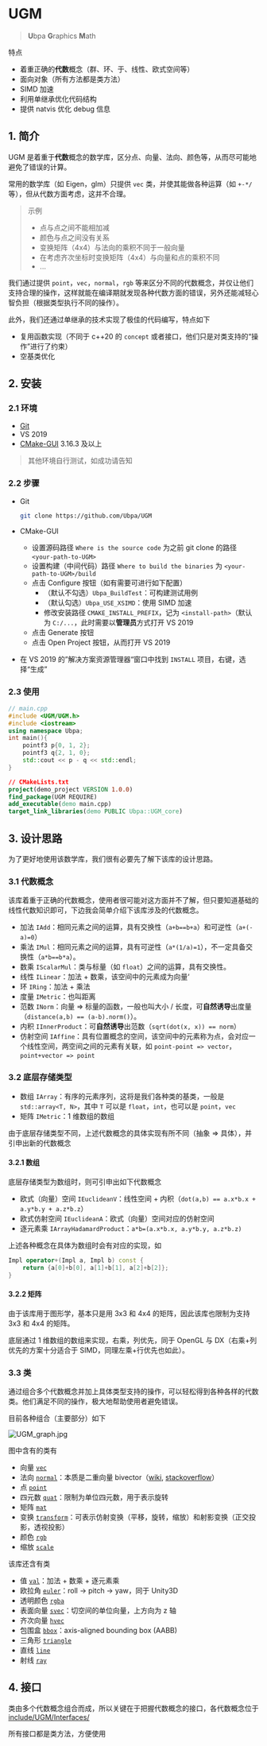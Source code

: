 # UGM

> **U**bpa **G**raphics **M**ath

特点

- 着重正确的**代数**概念（群、环、于、线性、欧式空间等）
- 面向对象（所有方法都是类方法）
- SIMD 加速
- 利用单继承优化代码结构
- 提供 natvis 优化 debug 信息

## 1. 简介

UGM 是着重于**代数**概念的数学库，区分点、向量、法向、颜色等，从而尽可能地避免了错误的计算。

常用的数学库（如 Eigen，glm）只提供 `vec` 类，并使其能做各种运算（如 `+-*/` 等），但从代数方面考虑，这并不合理。

> 示例
>
> - 点与点之间不能相加减
> - 颜色与点之间没有关系
> - 变换矩阵（4x4）与法向的乘积不同于一般向量
> - 在考虑齐次坐标时变换矩阵（4x4）与向量和点的乘积不同
> - ...

我们通过提供 `point`，`vec`，`normal`，`rgb` 等来区分不同的代数概念，并仅让他们支持合理的操作，这样就能在编译期就发现各种代数方面的错误，另外还能减轻心智负担（根据类型执行不同的操作）。

此外，我们还通过单继承的技术实现了极佳的代码编写，特点如下

- 复用函数实现（不同于 c++20 的 `concept` 或者接口，他们只是对类支持的“操作”进行了约束）
- 空基类优化

## 2. 安装

### 2.1 环境

- [Git](https://git-scm.com/) 
- VS 2019
- [CMake-GUI](https://cmake.org/) 3.16.3 及以上

> 其他环境自行测试，如成功请告知

### 2.2 步骤

- Git

  ```bash
  git clone https://github.com/Ubpa/UGM
  ```

- CMake-GUI
  
  - 设置源码路径 `Where is the source code` 为之前 git clone 的路径 `<your-path-to-UGM>` 
  - 设置构建（中间代码）路径 `Where to build the binaries` 为 `<your-path-to-UGM>/build` 
  - 点击 Configure 按钮（如有需要可进行如下配置）
    - （默认不勾选）`Ubpa_BuildTest`：可构建测试用例
    - （默认勾选）`Ubpa_USE_XSIMD`：使用 SIMD 加速
    - 修改安装路径 `CMAKE_INSTALL_PREFIX`，记为 `<install-path>`（默认为 `C:/...`，此时需要以**管理员**方式打开 VS 2019
  - 点击 Generate 按钮
  - 点击 Open Project 按钮，从而打开 VS 2019
  
- 在 VS 2019 的”解决方案资源管理器“窗口中找到 `INSTALL` 项目，右键，选择“生成”

### 2.3 使用

```c++
// main.cpp
#include <UGM/UGM.h>
#include <iostream>
using namespace Ubpa;
int main(){
    pointf3 p{0, 1, 2};
    pointf3 q{2, 1, 0};
    std::cout << p - q << std::endl;
}
```

```CMake
// CMakeLists.txt
project(demo_project VERSION 1.0.0)
find_package(UGM REQUIRE)
add_executable(demo main.cpp)
target_link_libraries(demo PUBLIC Ubpa::UGM_core)
```

## 3. 设计思路

为了更好地使用该数学库，我们很有必要先了解下该库的设计思路。

### 3.1 代数概念

该库着重于正确的代数概念，使用者很可能对这方面并不了解，但只要知道基础的线性代数知识即可，下边我会简单介绍下该库涉及的代数概念。

- 加法 `IAdd`：相同元素之间的运算，具有交换性（`a+b==b+a`）和可逆性（`a+(-a)=0`）
- 乘法 `IMul`：相同元素之间的运算，具有可逆性（`a*(1/a)=1`），不一定具备交换性（`a*b==b*a`）。
- 数乘 `IScalarMul`：类与标量（如 `float`）之间的运算，具有交换性。
- 线性 `ILinear`：加法 + 数乘，该空间中的元素成为向量‘
- 环 `IRing`：加法 + 乘法
- 度量 `IMetric`：也叫距离
- 范数 `INorm`：向量 => 标量的函数，一般也叫大小 / 长度，可**自然诱导**出度量（`distance(a,b) == (a-b).norm()`）。
- 内积 `IInnerProduct`：可**自然诱导**出范数（`sqrt(dot(x, x)) == norm`）
- 仿射空间 `IAffine`：具有位置概念的空间，该空间中的元素称为点，会对应一个线性空间，两空间之间的元素有关联，如 `point-point => vector`，`point+vector => point` 

### 3.2 底层存储类型

- 数组 `IArray`：有序的元素序列，这将是我们各种类的基类，一般是 `std::array<T, N>`，其中 `T` 可以是 `float`，`int`，也可以是 `point`，`vec` 
- 矩阵 `IMetric`：1 维数组的数组

由于底层存储类型不同，上述代数概念的具体实现有所不同（抽象 => 具体），并引申出新的代数概念

#### 3.2.1 数组

底层存储类型为数组时，则可引申出如下代数概念

- 欧式（向量）空间 `IEuclideanV`：线性空间 + 内积（`dot(a,b) == a.x*b.x + a.y*b.y + a.z*b.z`）
- 欧式仿射空间 `IEuclideanA`：欧式（向量）空间对应的仿射空间
- 逐元素乘 `IArrayHadamardProduct`：`a*b=(a.x*b.x, a.y*b.y, a.z*b.z)` 

上述各种概念在具体为数组时会有对应的实现，如

```c++
Impl operator+(Impl a, Impl b) const {
    return {a[0]+b[0], a[1]+b[1], a[2]+b[2]};
}
```

#### 3.2.2 矩阵

由于该库用于图形学，基本只是用 3x3 和 4x4 的矩阵，因此该库也限制为支持 3x3 和 4x4 的矩阵。

底层通过 1 维数组的数组来实现，右乘，列优先，同于 OpenGL 与 DX（右乘+列优先的方案十分适合于 SIMD，同理左乘+行优先也如此）。

### 3.3 类

通过组合多个代数概念并加上具体类型支持的操作，可以轻松得到各种各样的代数类。他们满足不同的操作，极大地帮助使用者避免错误。

目前各种组合（主要部分）如下

![UGM_graph.jpg](https://cdn.jsdelivr.net/gh/Ubpa/UData@master/UGM/UGM_graph.jpg)

图中含有的类有

- 向量 [`vec`](include/UGM/vec.h) 
- 法向 [`normal`](include/UGM/normal.h)：本质是二重向量 bivector（[wiki](https://en.wikipedia.org/wiki/Bivector), [stackoverflow](ttps://stackoverflow.com/questions/30465573/transforming-surface-normal-vectors-and-tangent-vectors)）
- 点 [`point`](include/UGM/point.h) 
- 四元数 [`quat`](include/UGM/quat.h)：限制为单位四元数，用于表示旋转
- 矩阵 [`mat`](include/UGM/mat.h) 
- 变换 [`transform`](include/UGM/transform.h)：可表示仿射变换（平移，旋转，缩放）和射影变换（正交投影，透视投影）
- 颜色 [`rgb`](include/UGM/rgb.h) 
- 缩放 [`scale`](include/UGM/scale.h) 

该库还含有类

- 值 [`val`](include/UGM/val.h)：加法 + 数乘 + 逐元素乘
- 欧拉角 [`euler`](include/UGM/euler.h)：roll -> pitch -> yaw，同于 Unity3D
- 透明颜色 [`rgba`](include/UGM/rgba.h) 
- 表面向量 [`svec`](include/UGM/svec.h)：切空间的单位向量，上方向为 z 轴
- 齐次向量 [`hvec`](include/UGM/svec.h) 
- 包围盒 [`bbox`](include/UGM/bbox.h)：axis-aligned bounding box (AABB)
- 三角形 [`triangle`](include/UGM/triangle.h) 
- 直线 [`line`](include/UGM/line.h) 
- 射线 [`ray`](include/UGM/ray.h) 

## 4. 接口

类由多个代数概念组合而成，所以关键在于把握代数概念的接口，各代数概念位于 [include/UGM/Interfaces/](include/UGM/Interfaces/) 

所有接口都是类方法，方便使用

